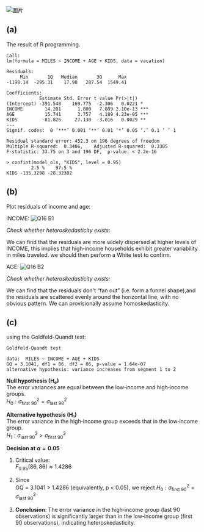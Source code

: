 ![圖片](https://github.com/user-attachments/assets/0f018921-844c-446b-8bb5-264e9ae5da7c)


## (a)
The result of R programming.
```
Call:
lm(formula = MILES ~ INCOME + AGE + KIDS, data = vacation)

Residuals:
     Min       1Q   Median       3Q      Max 
-1198.14  -295.31    17.98   287.54  1549.41 

Coefficients:
            Estimate Std. Error t value Pr(>|t|)    
(Intercept) -391.548    169.775  -2.306   0.0221 *  
INCOME        14.201      1.800   7.889 2.10e-13 ***
AGE           15.741      3.757   4.189 4.23e-05 ***
KIDS         -81.826     27.130  -3.016   0.0029 ** 
---
Signif. codes:  0 ‘***’ 0.001 ‘**’ 0.01 ‘*’ 0.05 ‘.’ 0.1 ‘ ’ 1

Residual standard error: 452.3 on 196 degrees of freedom
Multiple R-squared:  0.3406,	Adjusted R-squared:  0.3305 
F-statistic: 33.75 on 3 and 196 DF,  p-value: < 2.2e-16

> confint(model_ols, "KIDS", level = 0.95)
         2.5 %    97.5 %
KIDS -135.3298 -28.32302              
```

## (b)
Plot residuals of income and age:

INCOME:
![Q16 B1](https://github.com/user-attachments/assets/5edd6f3b-77c3-44cb-8f51-3908302042bb)

*Check whether heteroskedasticity exists:*

We can find that the residuals are more widely dispersed at higher levels of INCOME, this implies that high‑income households exhibit greater variability in miles traveled. we should then perform a White test to confirm.

AGE:
![Q16 B2](https://github.com/user-attachments/assets/edcfe4f7-05ab-453d-9517-f556851d43e2)

*Check whether heteroskedasticity exists:*

We can find that the residuals don't “fan out” (i.e. form a funnel shape),and the residuals are scattered evenly around the horizontal line, with no obvious pattern. We can provisionally assume homoskedasticity.

## (c)
using the Goldfeld-Quandt test:
```
Goldfeld-Quandt test

data:  MILES ~ INCOME + AGE + KIDS
GQ = 3.1041, df1 = 86, df2 = 86, p-value = 1.64e-07
alternative hypothesis: variance increases from segment 1 to 2
```
**Null hypothesis (H₀)**  
The error variances are equal between the low‐income and high‐income groups.  
$H_0: \sigma^2_{\text{first 90}} = \sigma^2_{\text{last 90}}$

**Alternative hypothesis (H₁)**  
The error variance in the high‐income group exceeds that in the low‐income group.  
$H_1: \sigma^2_{\text{last 90}} > \sigma^2_{\text{first 90}}$




**Decision at $\alpha = 0.05$**

1. Critical value:  
   $F_{0.95}(86,86)\approx1.4286$

2. Since  
   GQ = 3.1041 > 1.4286 
   (equivalently, p < 0.05), we reject 
   $H_0: \sigma^2_{\text{first 90}} = \sigma^2_{\text{last 90}}$

4. **Conclusion**: The error variance in the high‑income group (last 90 observations) is significantly larger than in the low‑income group (first 90 observations), indicating heteroskedasticity.


